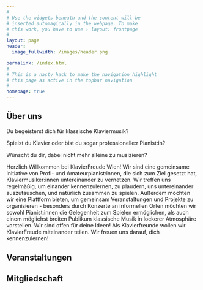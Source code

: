 ```yaml
---
#
# Use the widgets beneath and the content will be
# inserted automagically in the webpage. To make
# this work, you have to use › layout: frontpage
#
layout: page
header:
  image_fullwidth: /images/header.png

permalink: /index.html
#
# This is a nasty hack to make the navigation highlight
# this page as active in the topbar navigation
#
homepage: true
---
```


## Über uns

Du begeisterst dich für klassische Klaviermusik?

Spielst du Klavier oder bist du sogar professionelle:r Pianist:in?

Wünscht du dir, dabei nicht mehr alleine zu musizieren?

Herzlich Willkommen bei KlavierFreude Wien! Wir sind eine gemeinsame Initiative von Profi- und Amateurpianist:innen, 
die sich zum Ziel gesetzt hat, Klaviermusiker:innen untereinander zu vernetzen. Wir treffen uns regelmäßig, 
um einander kennenzulernen, zu plaudern, uns untereinander auszutauschen, und natürlich zusammen zu spielen. 
Außerdem möchten wir eine Plattform bieten, um gemeinsam Veranstaltungen und Projekte zu organisieren - besonders durch 
Konzerte an informellen Orten möchten wir sowohl Pianist:innen die Gelegenheit zum Spielen ermöglichen, 
als auch einem möglichst breiten Publikum klassische Musik in lockerer Atmosphäre vorstellen. 
Wir sind offen für deine Ideen!
Als Klavierfreunde wollen wir KlavierFreude miteinander teilen. Wir freuen uns darauf, dich kennenzulernen!


## Veranstaltungen <a name="Veranstaltungen"/>


## Mitgliedschaft <a name="Mitgliedschaft"/>
